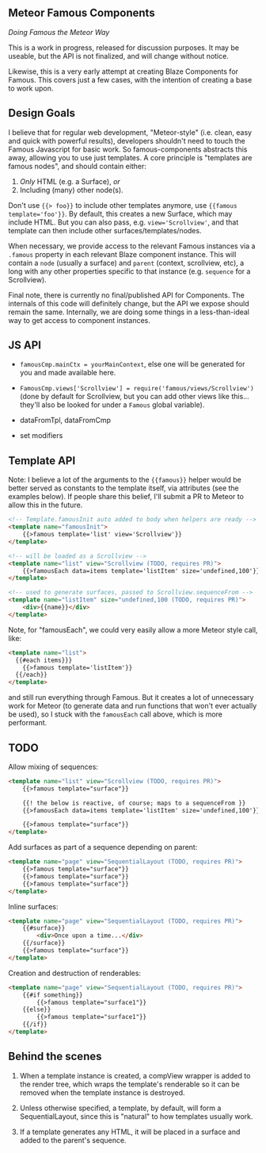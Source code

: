 ## Meteor Famous Components

*Doing Famous the Meteor Way*

This is a work in progress, released for discussion purposes.  It may be useable, but
the API is not finalized, and will change without notice.

Likewise, this is a very early attempt at creating Blaze Components for Famous.  This
covers just a few cases, with the intention of creating a base to work upon.

## Design Goals

I believe that for regular web development, "Meteor-style" (i.e. clean, easy and
quick with powerful results), developers shouldn't need to touch the Famous
Javascript for basic work.  So famous-components abstracts this away, allowing you to
use just templates.  A core principle is "templates are famous nodes", and should
contain either:

1. *Only* HTML (e.g. a Surface), *or*
2. Including (many) other node(s).

Don't use `{{> foo}}` to include other templates anymore, use
`{{famous template='foo'}}`.  By default, this creates a new Surface, which
may include HTML.  But you can also pass, e.g. `view='Scrollview'`, and that
template can then include other surfaces/templates/nodes.

When necessary, we provide access to the relevant Famous instances via a `.famous`
property in each relevant Blaze component instance.  This will contain a `node`
(usually a surface) and `parent` (context, scrollview, etc), a long with any other 
properties specific to that instance (e.g. `sequence` for a Scrollview).

Final note, there is currently no final/published API for Components.  The internals
of this code will definitely change, but the API we expose should remain the same.
Internally, we are doing some things in a less-than-ideal way to get access to
component instances.

## JS API

* `famousCmp.mainCtx = yourMainContext`, else one will be generated for you and made
available here.

* `FamousCmp.views['Scrollview'] = require('famous/views/Scrollview')` (done by
default for Scrollview, but you can add other views like this... they'll also
be looked for under a `Famous` global variable).

* dataFromTpl, dataFromCmp

* set modifiers

## Template API

Note: I believe a lot of the arguments to the `{{famous}}` helper would be better
served as constants to the template itself, via attributes (see the examples below).
If people share this belief, I'll submit a PR to Meteor to allow this in the future.

```html
<!-- Template.famousInit auto added to body when helpers are ready -->
<template name="famousInit">
	{{>famous template='list' view='Scrollview'}}
</template>

<!-- will be loaded as a Scrollview -->
<template name="list" view="Scrollview (TODO, requires PR)">
	{{>famousEach data=items template='listItem' size='undefined,100'}}
</template>

<!-- used to generate surfaces, passed to Scrollview.sequenceFrom -->
<template name="listItem" size="undefined,100 (TODO, requires PR)">
	<div>{{name}}</div>
</template>
```

Note, for "famousEach", we could very easily allow a more Meteor style call, like:

```html
<template name="list">
  {{#each items}}}
  	{{>famous template='listItem'}}
  {{/each}}
</template>
```

and still run everything through Famous.  But it creates a lot of unnecessary
work for Meteor (to generate data and run functions that won't ever actually be
used), so I stuck with the `famousEach` call above, which is more performant.

## TODO

Allow mixing of sequences:

```html
<template name="list" view="Scrollview (TODO, requires PR)">
	{{>famous template="surface"}}

	{{! the below is reactive, of course; maps to a sequenceFrom }}
	{{>famousEach data=items template='listItem' size='undefined,100'}}

	{{>famous template="surface"}}
</template>
```

Add surfaces as part of a sequence depending on parent:

```html
<template name="page" view="SequentialLayout (TODO, requires PR)">
	{{>famous template="surface"}}
	{{>famous template="surface"}}
	{{>famous template="surface"}}
</template>
```

Inline surfaces:

```html
<template name="page" view="SequentialLayout (TODO, requires PR)">
	{{#surface}}
		<div>Once upon a time...</div>
	{{/surface}}
	{{>famous template="surface"}}	
</template>
```

Creation and destruction of renderables:

```html
<template name="page" view="SequentialLayout (TODO, requires PR)">
	{{#if something}}
		{{>famous template="surface1"}}
	{{else}}
		{{>famous template="surface1"}}
	{{/if}}
</template>
```

## Behind the scenes

1. When a template instance is created, a compView wrapper is added
to the render tree, which wraps the template's renderable so it can
be removed when the template instance is destroyed.

1. Unless otherwise specified, a template, by default, will form a
SequentialLayout, since this is "natural" to how templates usually
work.

1. If a template generates any HTML, it will be placed in a surface
and added to the parent's sequence.